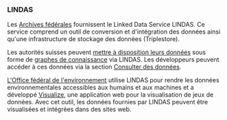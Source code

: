 ### LINDAS

Les [Archives fédérales](https://www.bar.admin.ch/bar/fr/home.html) fournissent le Linked Data Service LINDAS. Ce service comprend un outil de conversion et d'intégration des données ainsi qu'une infrastructure de stockage des données (Triplestore).

Les autorités suisses peuvent [mettre à disposition leurs données](https://lindas.admin.ch/publish) sous forme de [graphes de connaissance](https://en.wikipedia.org/wiki/Knowledge_graph#:~:text=In%20knowledge%20representation%20and%20reasoning,%E2%80%93%20with%20free%2Dform%20semantics.) via LINDAS. Les développeurs peuvent accéder à ces données via la section [Consulter des données](https://lindas.admin.ch/sparql).

[L'Office fédéral de l'environnement](https://www.bafu.admin.ch/bafu/fr/home.html) utilise LINDAS pour rendre les données environnementales accessibles aux humains et aux machines et a développé [Visualize](https://visualize.admin.ch/fr), une application web pour la visualisation de jeux de données. Avec cet outil, les données fournies par LINDAS peuvent être visualisées et intégrées dans des sites web.
